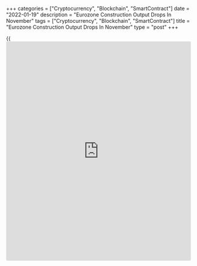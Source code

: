 +++
categories = ["Cryptocurrency", "Blockchain", "SmartContract"]
date = "2022-01-19"
description = "Eurozone Construction Output Drops In November"
tags = ["Cryptocurrency", "Blockchain", "SmartContract"]
title = "Eurozone Construction Output Drops In November"
type = "post"
+++

{{<iframe id="large-banner" src="https://www.bounty.group/#slide=1.0" width="100%" height="600" scrolling="no" style="border: 0px solid rgb(216, 221, 230); border-radius: 3px;">}}

Eurozone construction output dropped for the first time in three months
in November, data from Eurostat showed on Wednesday.

Construction output declined 0.2 percent month-on-month in November,
after a 0.6 percent growth in October. The fall was the first since
August, when output shrunk 1.0 percent.

Civil engineering output increased 1.0 percent, while building
construction declined 0.7 percent in November.

On a yearly basis, construction output rose 0.5 percent in November,
after a 3.6 percent increase in October.

EU27 construction output rose 0.2 percent monthly and grew 1.3 percent
yearly in November.

Among member states, the biggest annual increases in construction output
were seen in Poland, Hungary and Finland. The worst declines were
recorded in Slovenia, Belgium and Spain.

For comments and feedback [contact](https://www.playgroundfx.com/contact/): editorial@rtt[news](https://www.letsplayfx.com/blog/forex-news-website/).com

[Economic News][1]

 **What parts of the world are seeing the best (and worst) economic
performances lately? Click[here][2] to check out our [Econ Scorecard][2]
and find out! See up-to-the-moment [ranking](https://www.playgroundfx.com/blog/crypto-exchange-ranking/)s for the best and worst
performers in [GDP][3], [unemployment rate][4], [inflation][5] and much
more.**

   1. www.rtt[news](https://www.letsplayfx.com/blog/forex-news-website/).com/Content/EconomicNews.aspx
   2. www.rtt[news](https://www.letsplayfx.com/blog/forex-news-website/).com/economic-scorecard/world-rank/unemployment-rate/highest-performance.aspx
   3. www.rtt[news](https://www.letsplayfx.com/blog/forex-news-website/).com/economic-scorecard/world-rank/GDP/highest-performance.aspx
   4. www.rtt[news](https://www.letsplayfx.com/blog/forex-news-website/).com/economic-scorecard/world-rank/unemployment-rate/lowest-performance.aspx
   5. www.rtt[news](https://www.letsplayfx.com/blog/forex-news-website/).com/economic-scorecard/world-rank/CPI/highest-performance.aspx